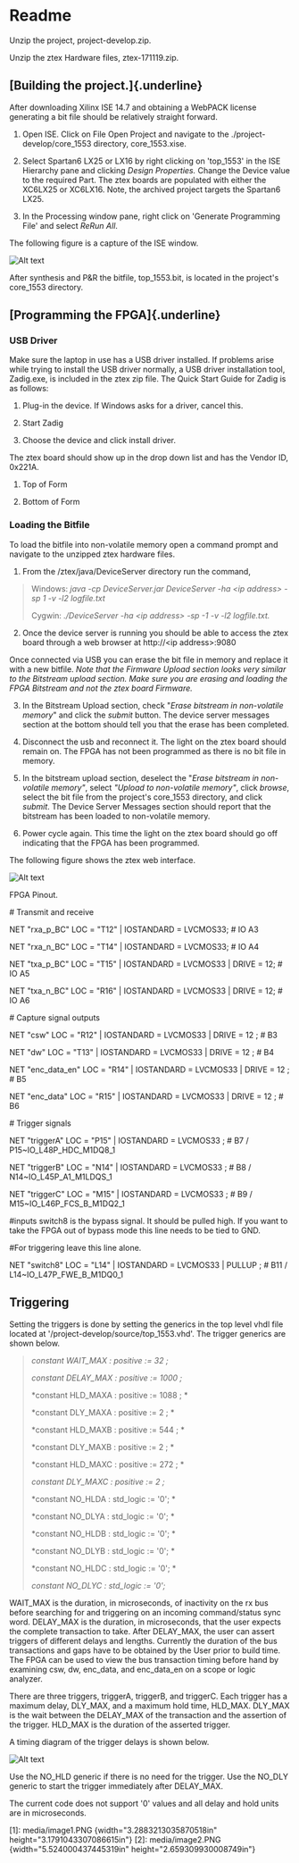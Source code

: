 Readme
======

Unzip the project, project-develop.zip.

Unzip the ztex Hardware files, ztex-171119.zip.

[Building the project.]{.underline}
-----------------------------------

After downloading Xilinx ISE 14.7 and obtaining a WebPACK license generating a bit file should be relatively straight forward.

1.  Open ISE. Click on File Open Project and navigate to the ./project-develop/core\_1553 directory, core\_1553.xise.

2.  Select Spartan6 LX25 or LX16 by right clicking on 'top\_1553' in the ISE Hierarchy pane and clicking *Design Properties.* Change the Device value to the required Part. The ztex boards are populated with either the XC6LX25 or XC6LX16. Note, the archived project targets the Spartan6 LX25.

3.  In the Processing window pane, right click on \'Generate Programming File\' and select *ReRun All*.

The following figure is a capture of the ISE window.

![Alt text](ise_cap1.png?raw=true "ISE capture")

After synthesis and P&R the bitfile, top\_1553.bit, is located in the project's core\_1553 directory.

[Programming the FPGA]{.underline}
----------------------------------

### USB Driver

Make sure the laptop in use has a USB driver installed. If problems arise while trying to install the USB driver normally, a USB driver installation tool, Zadig.exe, is included in the ztex zip file. The Quick Start Guide for Zadig is as follows:

1.  Plug-in the device. If Windows asks for a driver, cancel this.

2.  Start Zadig

3.  Choose the device and click install driver.

The ztex board should show up in the drop down list and has the Vendor ID, 0x221A.

1.  Top of Form

2.  Bottom of Form

### Loading the Bitfile

To load the bitfile into non-volatile memory open a command prompt and navigate to the unzipped ztex hardware files.

1.  From the /ztex/java/DeviceServer directory run the command,

> Windows: *java -cp DeviceServer.jar DeviceServer -ha \<ip address\> -sp 1 -v -l2 logfile.txt*
>
> Cygwin: *./DeviceServer -ha \<ip address\> -sp -1 -v -l2 logfile.txt.*

2.  Once the device server is running you should be able to access the ztex board through a web browser at http://\<ip address\>:9080

Once connected via USB you can erase the bit file in memory and replace it with a new bitfile. *Note that the Firmware Upload section looks very similar to the Bitstream upload section. Make sure you are erasing and loading the FPGA Bitstream and not the ztex board Firmware.*

3.  In the Bitstream Upload section, check "*Erase bitstream in non-volatile memory*" and click the *submit* button. The device server messages section at the bottom should tell you that the erase has been completed.

4.  Disconnect the usb and reconnect it. The light on the ztex board should remain on. The FPGA has not been programmed as there is no bit file in memory.

5.  In the bitstream upload section, deselect the "*Erase bitstream in non-volatile memory"*, select *"Upload to non-volatile memory"*, click *browse*, select the bit file from the project's core\_1553 directory, and click *submit*. The Device Server Messages section should report that the bitstream has been loaded to non-volatile memory.

6.  Power cycle again. This time the light on the ztex board should go off indicating that the FPGA has been programmed.

The following figure shows the ztex web interface.

![Alt text](ztex_server.png?raw=true "ztex browser interface")

FPGA Pinout.

\# Transmit and receive

NET \"rxa\_p\_BC\" LOC = \"T12\" \| IOSTANDARD = LVCMOS33; \# IO A3

NET \"rxa\_n\_BC\" LOC = \"T14\" \| IOSTANDARD = LVCMOS33; \# IO A4

NET \"txa\_p\_BC\" LOC = \"T15\" \| IOSTANDARD = LVCMOS33 \| DRIVE = 12; \# IO A5

NET \"txa\_n\_BC\" LOC = \"R16\" \| IOSTANDARD = LVCMOS33 \| DRIVE = 12; \# IO A6

\# Capture signal outputs

NET \"csw\" LOC = \"R12\" \| IOSTANDARD = LVCMOS33 \| DRIVE = 12 ; \# B3

NET \"dw\" LOC = \"T13\" \| IOSTANDARD = LVCMOS33 \| DRIVE = 12 ; \# B4

NET \"enc\_data\_en\" LOC = \"R14\" \| IOSTANDARD = LVCMOS33 \| DRIVE = 12 ; \# B5

NET \"enc\_data\" LOC = \"R15\" \| IOSTANDARD = LVCMOS33 \| DRIVE = 12 ; \# B6

\# Trigger signals

NET \"triggerA\" LOC = \"P15\" \| IOSTANDARD = LVCMOS33 ; \# B7 / P15\~IO\_L48P\_HDC\_M1DQ8\_1

NET \"triggerB\" LOC = \"N14\" \| IOSTANDARD = LVCMOS33 ; \# B8 / N14\~IO\_L45P\_A1\_M1LDQS\_1

NET \"triggerC\" LOC = \"M15\" \| IOSTANDARD = LVCMOS33 ; \# B9 / M15\~IO\_L46P\_FCS\_B\_M1DQ2\_1

\#inputs switch8 is the bypass signal. It should be pulled high. If you want to take the FPGA out of bypass mode this line needs to be tied to GND.

\#For triggering leave this line alone.

NET \"switch8\" LOC = \"L14\" \| IOSTANDARD = LVCMOS33 \| PULLUP ; \# B11 / L14\~IO\_L47P\_FWE\_B\_M1DQ0\_1

Triggering
----------

Setting the triggers is done by setting the generics in the top level vhdl file located at '/project-develop/source/top\_1553.vhd'. The trigger generics are shown below.

> *constant WAIT\_MAX : positive := 32 ;*
>
> *constant DELAY\_MAX : positive := 1000 ;*
>
> *constant HLD\_MAXA : positive := 1088 ; *
>
> *constant DLY\_MAXA : positive := 2 ; *
>
> *constant HLD\_MAXB : positive := 544 ; *
>
> *constant DLY\_MAXB : positive := 2 ; *
>
> *constant HLD\_MAXC : positive := 272 ; *
>
> *constant DLY\_MAXC : positive := 2 ;*
>
> *constant NO\_HLDA : std\_logic := \'0\'; *
>
> *constant NO\_DLYA : std\_logic := \'0\'; *
>
> *constant NO\_HLDB : std\_logic := \'0\'; *
>
> *constant NO\_DLYB : std\_logic := \'0\'; *
>
> *constant NO\_HLDC : std\_logic := \'0\'; *
>
> *constant NO\_DLYC : std\_logic := \'0\';*

WAIT\_MAX is the duration, in microseconds, of inactivity on the rx bus before searching for and triggering on an incoming command/status sync word. DELAY\_MAX is the duration, in microseconds, that the user expects the complete transaction to take. After DELAY\_MAX, the user can assert triggers of different delays and lengths. Currently the duration of the bus transactions and gaps have to be obtained by the User prior to build time. The FPGA can be used to view the bus transaction timing before hand by examining csw, dw, enc\_data, and enc\_data\_en on a scope or logic analyzer.

There are three triggers, triggerA, triggerB, and triggerC. Each trigger has a maximum delay, DLY\_MAX, and a maximum hold time, HLD\_MAX. DLY\_MAX is the wait between the DELAY\_MAX of the transaction and the assertion of the trigger. HLD\_MAX is the duration of the asserted trigger.

A timing diagram of the trigger delays is shown below.

![Alt text](trigger_timing.png?raw=true "Trigger Timing")

Use the NO\_HLD generic if there is no need for the trigger. Use the NO\_DLY generic to start the trigger immediately after DELAY\_MAX.

The current code does not support '0' values and all delay and hold units are in microseconds.

  [1]: media/image1.PNG {width="3.2883213035870518in" height="3.1791043307086615in"}
  [2]: media/image2.PNG {width="5.524000437445319in" height="2.659309930008749in"}
